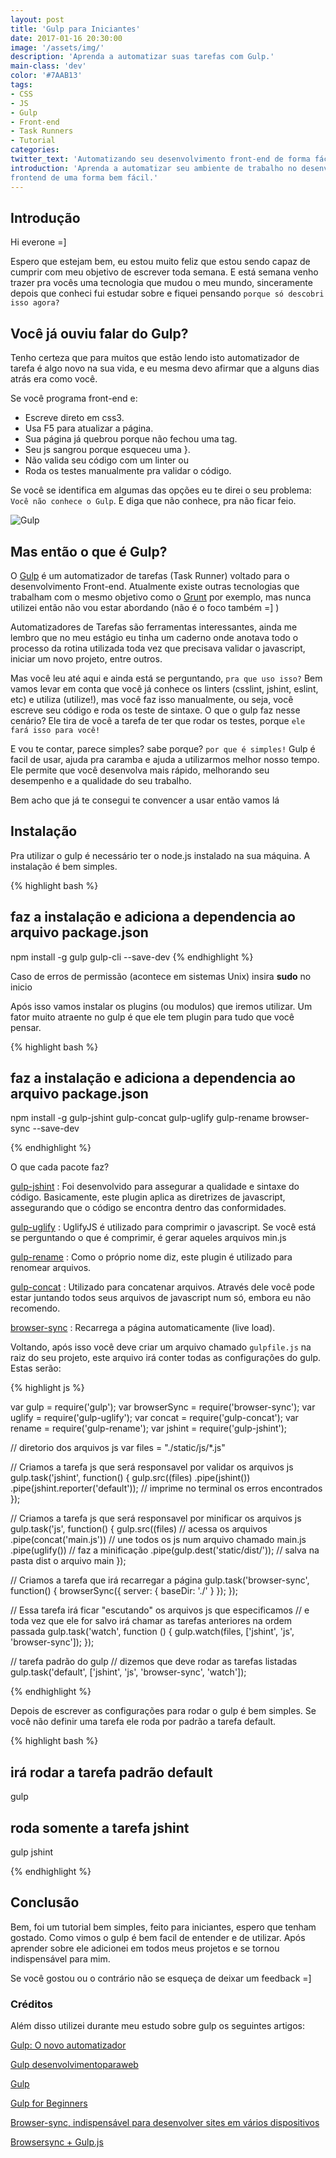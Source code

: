 ```yaml
---
layout: post
title: 'Gulp para Iniciantes'
date: 2017-01-16 20:30:00
image: '/assets/img/'
description: 'Aprenda a automatizar suas tarefas com Gulp.'
main-class: 'dev'
color: '#7AAB13'
tags:
- CSS
- JS
- Gulp
- Front-end
- Task Runners
- Tutorial
categories:
twitter_text: 'Automatizando seu desenvolvimento front-end de forma fácil com gulp.'
introduction: 'Aprenda a automatizar seu ambiente de trabalho no desenvolvimento
frontend de uma forma bem fácil.'
---
```


## Introdução

Hi everone =]

Espero que estejam bem, eu estou muito feliz que estou sendo capaz de cumprir com
meu objetivo de escrever toda semana. E está semana venho trazer pra vocês uma
tecnologia que mudou o meu mundo, sinceramente depois que conheci fui estudar
sobre e fiquei pensando `porque só descobri isso agora?`

## Você já ouviu falar do Gulp?

Tenho certeza que para muitos que estão lendo isto automatizador de tarefa é
algo novo na sua vida, e eu mesma devo afirmar que a alguns dias atrás era como você.

Se você programa front-end e:
- Escreve direto em css3.
- Usa F5 para atualizar a página.
- Sua página já quebrou porque não fechou uma tag.
- Seu js sangrou porque esqueceu uma }.
- Não valida seu código com um linter ou
- Roda os testes manualmente pra validar o código.

Se você se identifica em algumas das opções eu te direi o seu problema:
`Você não conhece o Gulp`. E diga que não conhece, pra não ficar feio.

![Gulp](http://www.madureira.me/wp-content/uploads/2015/07/gulp_logo.png)

## Mas então o que é Gulp?

O [Gulp](http://gulpjs.com/) é um automatizador de tarefas (Task Runner) voltado
para o desenvolvimento Front-end. Atualmente existe outras tecnologias que trabalham
com o mesmo objetivo como o [Grunt](http://gruntjs.com/) por exemplo, mas nunca
utilizei então não vou estar abordando (não é o foco também =] )

Automatizadores de Tarefas são ferramentas interessantes, ainda me lembro que no
meu estágio eu tinha um caderno onde anotava todo o processo da rotina utilizada
toda vez que precisava validar o javascript, iniciar um novo projeto, entre outros.

Mas você leu até aqui e ainda está se perguntando, `pra que uso isso?` Bem vamos
levar em conta que você já conhece os linters (csslint, jshint, eslint, etc) e
utiliza (utilize!), mas você faz isso manualmente, ou seja, você escreve seu código
e roda os teste de sintaxe. O que o gulp faz nesse cenário? Ele tira de você a tarefa
de ter que rodar os testes, porque `ele fará isso para você!`

E vou te contar, parece simples? sabe porque? `por que é simples!` Gulp é facil
de usar, ajuda pra caramba e ajuda a utilizarmos melhor nosso tempo. Ele permite
que você desenvolva mais rápido, melhorando seu desempenho e a qualidade do seu
trabalho.

Bem acho que já te consegui te convencer a usar então vamos lá

## Instalação

Pra utilizar o gulp é necessário ter o node.js instalado na sua máquina. A
instalação é bem simples.

{% highlight  bash %}
## faz a instalação e adiciona a dependencia ao arquivo package.json
npm install -g gulp gulp-cli --save-dev
{% endhighlight %}

Caso de erros de permissão (acontece em sistemas Unix) insira **sudo** no inicio

Após isso vamos instalar os plugins (ou modulos) que iremos utilizar. Um fator
muito atraente no gulp é que ele tem plugin para tudo que você pensar.

{% highlight  bash %}

## faz a instalação e adiciona a dependencia ao arquivo package.json
npm install -g gulp-jshint gulp-concat gulp-uglify gulp-rename browser-sync --save-dev

{% endhighlight %}

O que cada pacote faz?

[gulp-jshint](https://www.npmjs.com/package/gulp-jshint) :
Foi desenvolvido para assegurar a qualidade e sintaxe do código. Basicamente, este plugin aplica as diretrizes de javascript, assegurando que o código se encontra dentro das conformidades.

[gulp-uglify](https://www.npmjs.com/package/gulp-uglify) :
UglifyJS é utilizado para comprimir o javascript. Se você está se perguntando o que é comprimir, é gerar aqueles arquivos min.js

[gulp-rename](https://www.npmjs.com/package/gulp-rename) :
Como o próprio nome diz, este plugin é utilizado para renomear arquivos.

[gulp-concat](https://www.npmjs.com/package/gulp-concat) :
Utilizado para concatenar arquivos. Através dele você pode estar juntando todos seus arquivos de javascript num só, embora eu não recomendo.

[browser-sync](https://browsersync.io/) :
Recarrega a página automaticamente (live load).

Voltando, após isso você deve criar um arquivo chamado `gulpfile.js` na raiz do
seu projeto, este arquivo irá conter todas as configurações do gulp. Estas serão:

{% highlight  js %}

var gulp        = require('gulp');
var browserSync = require('browser-sync');
var uglify      = require('gulp-uglify');
var concat      = require('gulp-concat');
var rename      = require('gulp-rename');
var jshint      = require('gulp-jshint');

// diretorio dos arquivos js
var files = "./static/js/*.js"

// Criamos a tarefa js que será responsavel por validar os arquivos js
gulp.task('jshint', function() {
  gulp.src((files)
    .pipe(jshint())
    .pipe(jshint.reporter('default')); // imprime no terminal os erros encontrados
});

// Criamos a tarefa js que será responsavel por minificar os arquivos js
gulp.task('js', function() {
  gulp.src((files) // acessa os arquivos
    .pipe(concat('main.js')) // une todos os js num arquivo chamado main.js
    .pipe(uglify()) // faz a minificação
    .pipe(gulp.dest('static/dist/')); // salva na pasta dist o arquivo main
});

// Criamos a tarefa que irá recarregar a página
gulp.task('browser-sync', function() {
  browserSync({
    server: {
	   baseDir: './'
    }
  });
});

// Essa tarefa irá ficar "escutando" os arquivos js que especificamos
// e toda vez que ele for salvo irá chamar as tarefas anteriores na ordem passada
gulp.task('watch', function () {
  gulp.watch(files, ['jshint', 'js', 'browser-sync']);
});

// tarefa padrão do gulp
// dizemos que deve rodar as tarefas listadas
gulp.task('default', ['jshint', 'js', 'browser-sync', 'watch']);

{% endhighlight %}

Depois de escrever as configurações para rodar o gulp é bem simples. Se você não
definir uma tarefa ele roda por padrão a tarefa default.

{% highlight  bash %}

## irá rodar a tarefa padrão default
gulp

## roda somente a tarefa jshint
gulp jshint

{% endhighlight %}

## Conclusão

Bem, foi um tutorial bem simples, feito para iniciantes, espero que tenham gostado.
Como vimos o gulp é bem facil de entender e de utilizar. Após aprender sobre ele
adicionei em todos meus projetos e se tornou indispensável para mim.

Se você gostou ou o contrário não se esqueça de deixar um feedback =]

### Créditos

Além disso utilizei durante meu estudo sobre gulp os seguintes artigos:

[Gulp: O novo automatizador](https://tableless.com.br/gulp-o-novo-automatizador/)

[Gulp desenvolvimentoparaweb](http://desenvolvimentoparaweb.com/javascript/gulp/)

[Gulp](http://gulpjs.com/)

[Gulp for Beginners](https://css-tricks.com/gulp-for-beginners/)

[Browser-sync, indispensável para desenvolver sites em vários dispositivos](http://blog.caelum.com.br/browser-sync-indispensavel-para-desenvolver-sites-em-varios-dispositivos/)

[Browsersync + Gulp.js](https://browsersync.io/docs/gulp)
